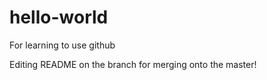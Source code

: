 # hello-world
For learning to use github

Editing README on the branch for merging onto the master!
